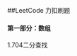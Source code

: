 <!--
 * @Description: 题纲
 * @Author: fengxb
 * @Date: 2022-01-12 15:00:39
 * @LastEditor: fengxb
 * @LastEditTime: 2022-01-13 19:51:44
-->
##LeetCode
力扣刷题

#### 第一部分：数组
1.704二分查找


